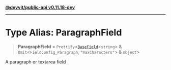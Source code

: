 [**@devvit/public-api v0.11.18-dev**](../README.md)

---

# Type Alias: ParagraphField

> **ParagraphField** = `Prettify`\<[`BaseField`](BaseField.md)\<`string`\> & `Omit`\<`FieldConfig_Paragraph`, `"maxCharacters"`\> & `object`\>

A paragraph or textarea field
